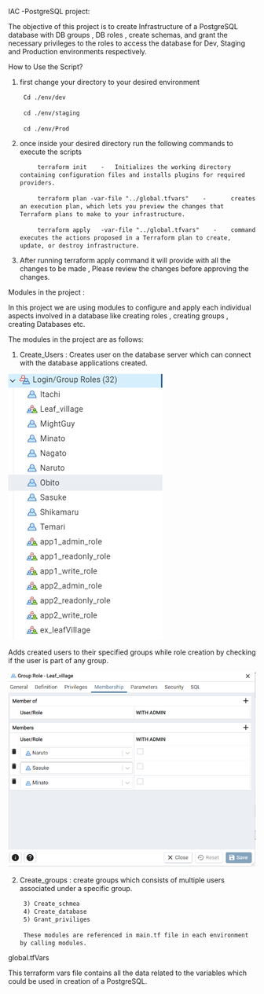 IAC -PostgreSQL project:


The objective of this project is to create Infrastructure of a PostgreSQL database with DB groups , DB roles , create schemas, and grant the necessary privileges to the roles to access the database for Dev, Staging and Production environments respectively.


How to Use the Script?
1) first change your directory to your desired environment
   
        Cd ./env/dev

        cd ./env/staging

        cd ./env/Prod

2) once inside your desired directory run the following commands to execute the scripts
            
            
            terraform init    -   Initializes the working directory containing configuration files and installs plugins for required providers.

            terraform plan -var-file "../global.tfvars"    -       creates an execution plan, which lets you preview the changes that Terraform plans to make to your infrastructure.

            terraform apply   -var-file "../global.tfvars"    -    command executes the actions proposed in a Terraform plan to create, update, or destroy infrastructure.


3) After running terraform apply command it will provide with all the changes to be made , Please review the changes before approving the changes.
       






Modules in the project :

In this project we are using modules to configure and apply each individual aspects involved in a database like creating roles , creating groups , creating Databases etc.

The modules in the project are as follows:

1) Create_Users :  Creates user on the database server which can connect with the database applications created.



![Alt text](image-1.png)


Adds created users to their specified groups while role creation by checking if the user is part of any group.


![Alt text](image-4.png)



2) Create_groups : create groups which consists of multiple users associated under a specific group.



        
        3) Create_schmea
        4) Create_database
        5) Grant_priviliges

        These modules are referenced in main.tf file in each environment by calling modules.




global.tfVars 

This terraform vars file contains all the data related to the variables which could  be used in creation of a PostgreSQL.

